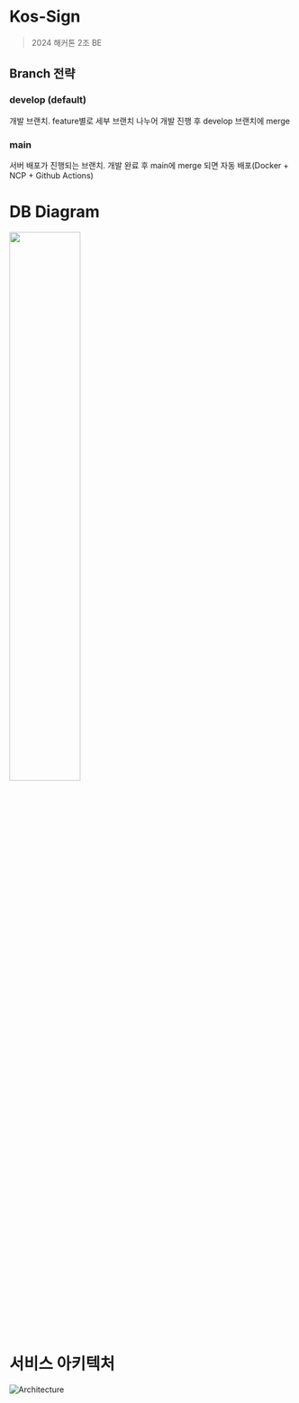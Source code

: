 # Kos-Sign
> 2024 해커톤 2조 BE

## Branch 전략
### develop (default)
개발 브랜치. feature별로 세부 브랜치 나누어 개발 진행 후 develop 브랜치에 merge
### main
서버 배포가 진행되는 브랜치. 개발 완료 후 main에 merge 되면 자동 배포(Docker + NCP + Github Actions)

# DB Diagram
<img src = "https://github.com/2024-koscom-hackathon/team2-be/assets/54874529/061464e1-ba0d-4e67-ac92-86f1344d5eb9" width="50%">

# 서비스 아키텍처
![Architecture](https://github.com/2024-koscom-hackathon/team2-be/assets/54874529/ed1d632b-49b5-436c-ab6e-01052874b070)

